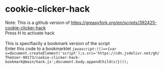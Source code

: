 # cookie-clicker-hack
Note: This is a github version of https://greasyfork.org/en/scripts/392425-cookie-clicker-hack<br>
Press H to activate hack<br>
<br>
This is specifiaclly a bookmark version of the script<br>
Enter this code to a bookmarklet
`javascript:(()=>{var s=document.createElement('script');s.src='https://cdn.jsdelivr.net/gh/TheUser-90173/cookie-clicker-hack-bookmark@main/hack.js';document.body.appendChild(s)})();`
